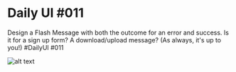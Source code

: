 # Daily UI #011

Design a Flash Message with both the outcome for an error and success. Is it for a sign up form? A download/upload message? (As always, it's up to you!)  #DailyUI #011


![alt text](https://pbs.twimg.com/media/EzV8XmaVoAIZnT2?format=png&name=large)
